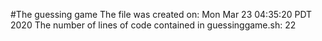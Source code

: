 #The guessing game
The file was created on: Mon Mar 23 04:35:20 PDT 2020
The number of lines of code contained in guessinggame.sh:
22